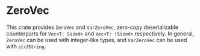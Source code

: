 # ZeroVec

This crate provides `ZeroVec` and `VarZeroVec`, zero-copy deserializable counterparts for `Vec<T: Sized>` and `Vec<T: !Sized>` respectively. In general, `ZeroVec` can be used with integer-like types, and `VarZeroVec` can be used with `str`/`String`.